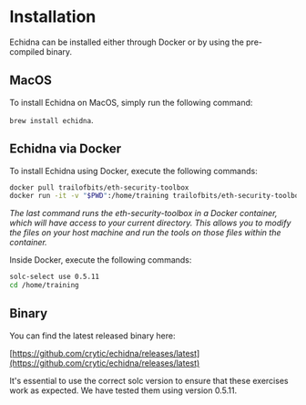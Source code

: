 # Installation

Echidna can be installed either through Docker or by using the pre-compiled binary.

## MacOS

To install Echidna on MacOS, simply run the following command:

`brew install echidna`.

## Echidna via Docker

To install Echidna using Docker, execute the following commands:

```bash
docker pull trailofbits/eth-security-toolbox
docker run -it -v "$PWD":/home/training trailofbits/eth-security-toolbox
```

_The last command runs the eth-security-toolbox in a Docker container, which will have access to your current directory. This allows you to modify the files on your host machine and run the tools on those files within the container._

Inside Docker, execute the following commands:

```bash
solc-select use 0.5.11
cd /home/training
```

## Binary

You can find the latest released binary here:

[https://github.com/crytic/echidna/releases/latest](https://github.com/crytic/echidna/releases/latest)

It's essential to use the correct solc version to ensure that these exercises work as expected. We have tested them using version 0.5.11.
